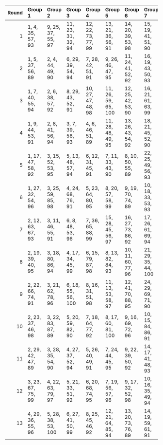 |   Round | Group 1           | Group 2            | Group 3            | Group 4            | Group 5             | Group 6            | Group 7             | Group 8            | Group 9             | Group 10            | Group 11           | Group 12            | Group 13      | Group 14       | Group 15       | Group 16       | Group 17       | Group 18       | Group 19       | Group 20       | Group 21       | Group 22       |
|--------:|:------------------|:-------------------|:-------------------|:-------------------|:--------------------|:-------------------|:--------------------|:-------------------|:--------------------|:--------------------|:-------------------|:--------------------|:--------------|:---------------|:---------------|:---------------|:---------------|:---------------|:---------------|:---------------|:---------------|:---------------|
|       1 | 1, 4, 35, 57, 93  | 9, 25, 37, 55, 97  | 11, 23, 31, 32, 94 | 12, 22, 73, 77, 99 | 13, 21, 36, 56, 91  | 14, 20, 39, 53, 98 | 15, 19, 41, 51, 90  | 16, 18, 34, 58, 89 | 30, 33, 64, 86, 100 | 42, 50, 65, 85, 95  | 44, 48, 70, 80, 92 | 45, 47, 63, 87, 96  | 2, 3, 69, 81  | 5, 29, 74, 76  | 6, 28, 59, 62  | 7, 27, 71, 79  | 8, 26, 67, 83  | 10, 24, 72, 78 | 17, 46, 75, 88 | 38, 54, 66, 84 | 40, 52, 60, 61 | 43, 49, 68, 82 |
|       2 | 1, 5, 37, 56, 89  | 2, 4, 44, 49, 90   | 6, 29, 39, 54, 94  | 7, 28, 42, 51, 91  | 9, 26, 46, 47, 95   | 11, 24, 41, 52, 92 | 16, 19, 43, 50, 93  | 30, 34, 66, 85, 96 | 31, 33, 73, 78, 97  | 36, 57, 71, 80, 98  | 40, 53, 70, 81, 99 | 45, 48, 72, 79, 100 | 3, 32, 61, 88 | 8, 27, 59, 63  | 10, 25, 64, 87 | 12, 23, 69, 82 | 13, 22, 65, 86 | 14, 21, 74, 77 | 15, 20, 60, 62 | 17, 18, 67, 84 | 35, 58, 68, 83 | 38, 55, 75, 76 |
|       3 | 1, 7, 40, 55, 94  | 2, 6, 38, 57, 92   | 8, 29, 43, 52, 91  | 10, 27, 47, 48, 98 | 11, 26, 59, 65, 100 | 12, 25, 42, 53, 90 | 16, 21, 61, 63, 99  | 17, 20, 44, 51, 96 | 31, 35, 67, 86, 89  | 32, 34, 74, 79, 93  | 37, 58, 72, 81, 95 | 41, 54, 71, 82, 97  | 3, 5, 45, 50  | 4, 33, 62, 88  | 9, 28, 60, 64  | 13, 24, 70, 83 | 14, 23, 66, 87 | 15, 22, 75, 78 | 18, 19, 68, 85 | 30, 36, 69, 84 | 39, 56, 76, 77 | 46, 49, 73, 80 |
|       4 | 1, 9, 44, 53, 91  | 2, 8, 41, 56, 94   | 3, 7, 39, 58, 93   | 4, 6, 46, 51, 89   | 11, 28, 48, 49, 95  | 13, 26, 43, 54, 92 | 18, 21, 45, 52, 90  | 30, 38, 73, 82, 98 | 32, 36, 68, 87, 100 | 33, 35, 75, 80, 96  | 42, 55, 72, 83, 99 | 47, 50, 74, 81, 97  | 5, 34, 63, 88 | 10, 29, 61, 65 | 12, 27, 60, 66 | 14, 25, 71, 84 | 15, 24, 59, 67 | 16, 23, 76, 79 | 17, 22, 62, 64 | 19, 20, 69, 86 | 31, 37, 70, 85 | 40, 57, 77, 78 |
|       5 | 1, 17, 47, 58, 92 | 3, 15, 52, 53, 95  | 5, 13, 48, 57, 94  | 6, 12, 31, 45, 91  | 7, 11, 33, 43, 90   | 8, 10, 50, 55, 89  | 22, 25, 49, 56, 93  | 30, 46, 76, 87, 99 | 35, 41, 60, 74, 98  | 36, 40, 62, 72, 97  | 37, 39, 79, 84, 96 | 51, 54, 78, 85, 100 | 2, 16, 64, 70 | 4, 14, 65, 69  | 9, 38, 67, 88  | 18, 29, 59, 75 | 19, 28, 63, 71 | 20, 27, 80, 83 | 21, 26, 66, 68 | 23, 24, 61, 73 | 32, 44, 81, 82 | 34, 42, 77, 86 |
|       6 | 1, 27, 32, 54, 96 | 3, 25, 59, 85, 98  | 4, 24, 68, 76, 91  | 5, 23, 64, 80, 95  | 8, 20, 57, 58, 99   | 9, 19, 70, 74, 89  | 10, 18, 33, 53, 93  | 14, 43, 72, 88, 94 | 30, 56, 61, 83, 92  | 39, 47, 62, 82, 100 | 40, 46, 65, 79, 90 | 42, 44, 60, 84, 97  | 2, 26, 71, 73 | 6, 22, 34, 52  | 7, 21, 69, 75  | 11, 17, 36, 50 | 12, 16, 38, 48 | 13, 15, 31, 55 | 28, 29, 66, 78 | 35, 51, 63, 81 | 37, 49, 86, 87 | 41, 45, 67, 77 |
|       7 | 2, 12, 63, 67, 93 | 3, 11, 46, 55, 91  | 6, 8, 48, 53, 96   | 7, 36, 65, 88, 99  | 15, 28, 45, 56, 97  | 16, 27, 73, 86, 92 | 17, 26, 61, 69, 94  | 19, 24, 64, 66, 98 | 21, 22, 59, 71, 95  | 32, 40, 75, 84, 89  | 34, 38, 60, 70, 90 | 49, 52, 76, 83, 100 | 1, 13, 50, 51 | 4, 10, 43, 58  | 5, 9, 31, 41   | 14, 29, 62, 68 | 18, 25, 78, 81 | 20, 23, 47, 54 | 30, 42, 79, 80 | 33, 39, 72, 87 | 35, 37, 77, 82 | 44, 57, 74, 85 |
|       8 | 2, 19, 39, 40, 95 | 3, 18, 80, 86, 94  | 4, 17, 34, 45, 99  | 6, 15, 79, 87, 98  | 8, 13, 82, 84, 93   | 10, 11, 60, 77, 96 | 21, 29, 35, 44, 100 | 23, 27, 30, 49, 97 | 25, 54, 83, 88, 91  | 38, 41, 65, 72, 89  | 50, 58, 64, 73, 90 | 53, 55, 66, 71, 92  | 1, 20, 81, 85 | 5, 16, 62, 75  | 7, 14, 67, 70  | 9, 12, 36, 43  | 22, 28, 32, 47 | 24, 26, 37, 42 | 31, 48, 68, 69 | 33, 46, 63, 74 | 51, 57, 61, 76 | 52, 56, 59, 78 |
|       9 | 2, 22, 66, 74, 91 | 3, 21, 62, 78, 96  | 6, 18, 55, 56, 100 | 8, 16, 31, 51, 98  | 11, 13, 53, 58, 97  | 12, 41, 70, 88, 95 | 24, 29, 69, 71, 90  | 33, 49, 61, 79, 89 | 35, 47, 84, 85, 99  | 37, 45, 60, 80, 93  | 38, 44, 63, 77, 94 | 40, 42, 82, 87, 92  | 1, 23, 83, 86 | 4, 20, 32, 50  | 5, 19, 67, 73  | 7, 17, 68, 72  | 9, 15, 34, 48  | 10, 14, 36, 46 | 25, 28, 30, 52 | 26, 27, 64, 76 | 39, 43, 65, 75 | 54, 57, 59, 81 |
|      10 | 2, 23, 37, 46, 98 | 3, 22, 83, 87, 89  | 5, 20, 59, 82, 90  | 7, 18, 64, 77, 92  | 8, 17, 60, 81, 100  | 9, 16, 69, 72, 96  | 10, 15, 84, 86, 91  | 25, 29, 32, 51, 95 | 26, 28, 39, 44, 99  | 31, 52, 66, 75, 93  | 33, 50, 70, 71, 94 | 35, 48, 65, 76, 97  | 1, 24, 34, 49 | 4, 21, 41, 42  | 6, 19, 36, 47  | 11, 14, 38, 45 | 12, 13, 62, 79 | 27, 56, 85, 88 | 30, 53, 63, 78 | 40, 43, 67, 74 | 54, 58, 61, 80 | 55, 57, 68, 73 |
|      11 | 2, 29, 42, 47, 89 | 3, 28, 35, 54, 90  | 4, 27, 37, 52, 94  | 5, 26, 40, 49, 91  | 7, 24, 44, 45, 95   | 9, 22, 39, 50, 92  | 14, 17, 41, 48, 93  | 31, 58, 71, 76, 96 | 32, 57, 64, 83, 97  | 34, 55, 69, 78, 98  | 38, 51, 68, 79, 99 | 43, 46, 70, 77, 100 | 1, 30, 59, 88 | 6, 25, 61, 86  | 8, 23, 62, 85  | 10, 21, 67, 80 | 11, 20, 63, 84 | 12, 19, 72, 75 | 13, 18, 60, 87 | 15, 16, 65, 82 | 33, 56, 66, 81 | 36, 53, 73, 74 |
|      12 | 3, 23, 67, 75, 99 | 4, 22, 63, 79, 97  | 5, 21, 33, 51, 92  | 6, 20, 68, 74, 95  | 7, 19, 56, 57, 96   | 9, 17, 32, 52, 98  | 10, 16, 35, 49, 94  | 12, 14, 30, 54, 89 | 13, 42, 71, 88, 100 | 34, 50, 62, 80, 91  | 36, 48, 85, 86, 90 | 38, 46, 61, 81, 93  | 1, 25, 70, 72 | 2, 24, 84, 87  | 8, 18, 69, 73  | 11, 15, 37, 47 | 26, 29, 31, 53 | 27, 28, 65, 77 | 39, 45, 64, 78 | 40, 44, 66, 76 | 41, 43, 59, 83 | 55, 58, 60, 82 |
|      13 | 4, 29, 36, 55, 96 | 5, 28, 38, 53, 100 | 6, 27, 41, 50, 99  | 8, 25, 45, 46, 92  | 12, 21, 64, 85, 94  | 13, 20, 73, 76, 89 | 14, 19, 59, 61, 91  | 16, 17, 66, 83, 95 | 30, 32, 72, 77, 90  | 33, 58, 65, 84, 98  | 39, 52, 69, 80, 97 | 44, 47, 71, 78, 93  | 1, 3, 43, 48  | 2, 31, 60, 88  | 7, 26, 62, 87  | 9, 24, 63, 86  | 10, 23, 40, 51 | 11, 22, 68, 81 | 15, 18, 42, 49 | 34, 57, 67, 82 | 35, 56, 70, 79 | 37, 54, 74, 75 |